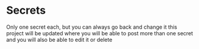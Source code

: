 # Secrets

Only one secret each, but you can always go back and change it this project will be updated where you will be able to post more than one secret and you will also be able to edit it or delete
